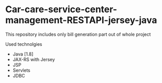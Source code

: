 # Car-care-service-center-management-RESTAPI-jersey-java

This repository includes only bill generation part out of whole project

Used technolgies
- Java [1.8]
- JAX-RS with Jersey
- JSP
- Servlets
- JDBC
